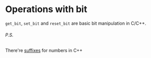 # Operations with bit

`get_bit`, `set_bit` and `reset_bit` are basic bit manipulation in C/C++.

###### P.S.

There're [suffixes](http://www.cplusplus.com/doc/tutorial/constants/) for numbers in C++
